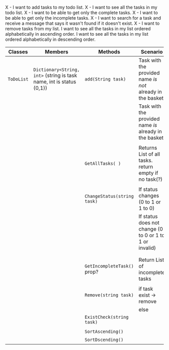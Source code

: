X - I want to add tasks to my todo list. 
X - I want to see all the tasks in my todo list.
X - I want to be able to get only the complete tasks.
X - I want to be able to get only the incomplete tasks.
X - I want to search for a task and receive a message that says it wasn't found if it doesn't exist.
X - I want to remove tasks from my list.
I want to see all the tasks in my list ordered alphabetically in ascending order.
I want to see all the tasks in my list ordered alphabetically in descending order.




| Classes        | Members                                                            | Methods                          | Scenario                                                       | Outputs       |
|----------------|--------------------------------------------------------------------|----------------------------------|----------------------------------------------------------------|---------------|
| `ToDoList`     |`Dictionary<String, int>` (string is task name, int is status (0,1))| `add(String task)`               | Task with the provided name *is not* already in the basket     | true          |
|                |                                                                    |                                  | Task with the provided name *is* already in the basket         | false         |
|                |                                                                    |                                  |                                                                |               |
|                |                                                                    | `GetAllTasks( )`                 | Returns List of all tasks. return empty if no task(?)          | List<string>  |
|                |                                                                    |                                  |                                                                |               |
|                |                                                                    | `ChangeStatus(string task)`      | If status changes (0 to 1 or 1 to 0)                           | true          |
|                |                                                                    |                                  | If status  does not change (0 to 0 or 1 to 1 or invalid)       | false         |
|                |                                                                    |                                  |                                                                |               |
|                |                                                                    |                                  |                                                                |               |
|                |                                                                    | `GetIncompleteTask()`  prop?     | Return List of incomplete tasks                                | List<string>  |
|                |                                                                    |                                  |                                                                |               |
|                |                                                                    | `Remove(string task)`            | if task exist   -> remove                                      | true          |
|                |                                                                    |                                  | else                                                           | false         |
|                |                                                                    | `ExistCheck(string task)`        |                                                                |               |
|                |                                                                    |                                  |                                                                |               |
|                |                                                                    | `SortAscending()`                |                                                                | void          |
|                |                                                                    | `SortDscending()`                |                                                                | void          |
                                                                                                                                                                                                          